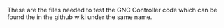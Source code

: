 These are the files needed to test the GNC Controller code which can be found the in the github wiki under the same name.
